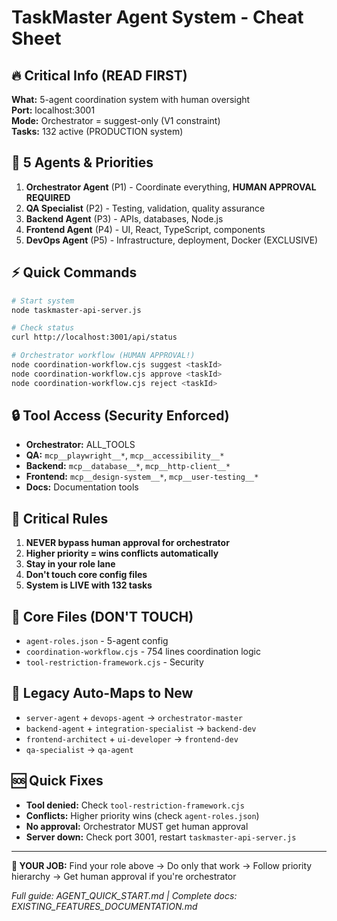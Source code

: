 # TaskMaster Agent System - Cheat Sheet

## 🔥 Critical Info (READ FIRST)

**What:** 5-agent coordination system with human oversight  
**Port:** localhost:3001  
**Mode:** Orchestrator = suggest-only (V1 constraint)  
**Tasks:** 132 active (PRODUCTION system)

## 🎯 5 Agents & Priorities

1. **Orchestrator Agent** (P1) - Coordinate everything, **HUMAN APPROVAL REQUIRED**
2. **QA Specialist** (P2) - Testing, validation, quality assurance
3. **Backend Agent** (P3) - APIs, databases, Node.js  
4. **Frontend Agent** (P4) - UI, React, TypeScript, components
5. **DevOps Agent** (P5) - Infrastructure, deployment, Docker (EXCLUSIVE)

## ⚡ Quick Commands

```bash
# Start system
node taskmaster-api-server.js

# Check status  
curl http://localhost:3001/api/status

# Orchestrator workflow (HUMAN APPROVAL!)
node coordination-workflow.cjs suggest <taskId>
node coordination-workflow.cjs approve <taskId>  
node coordination-workflow.cjs reject <taskId>
```

## 🔒 Tool Access (Security Enforced)

- **Orchestrator:** ALL_TOOLS
- **QA:** `mcp__playwright__*`, `mcp__accessibility__*`
- **Backend:** `mcp__database__*`, `mcp__http-client__*`
- **Frontend:** `mcp__design-system__*`, `mcp__user-testing__*`
- **Docs:** Documentation tools

## 🚨 Critical Rules

1. **NEVER bypass human approval for orchestrator**
2. **Higher priority = wins conflicts automatically**
3. **Stay in your role lane**  
4. **Don't touch core config files**
5. **System is LIVE with 132 tasks**

## 📁 Core Files (DON'T TOUCH)

- `agent-roles.json` - 5-agent config
- `coordination-workflow.cjs` - 754 lines coordination logic
- `tool-restriction-framework.cjs` - Security

## 🔄 Legacy Auto-Maps to New

- `server-agent` + `devops-agent` → `orchestrator-master`
- `backend-agent` + `integration-specialist` → `backend-dev`  
- `frontend-architect` + `ui-developer` → `frontend-dev`
- `qa-specialist` → `qa-agent`

## 🆘 Quick Fixes

- **Tool denied:** Check `tool-restriction-framework.cjs`
- **Conflicts:** Higher priority wins (check `agent-roles.json`)
- **No approval:** Orchestrator MUST get human approval
- **Server down:** Check port 3001, restart `taskmaster-api-server.js`

---

**👤 YOUR JOB:** Find your role above → Do only that work → Follow priority hierarchy → Get human approval if you're orchestrator

*Full guide: AGENT_QUICK_START.md | Complete docs: EXISTING_FEATURES_DOCUMENTATION.md* 